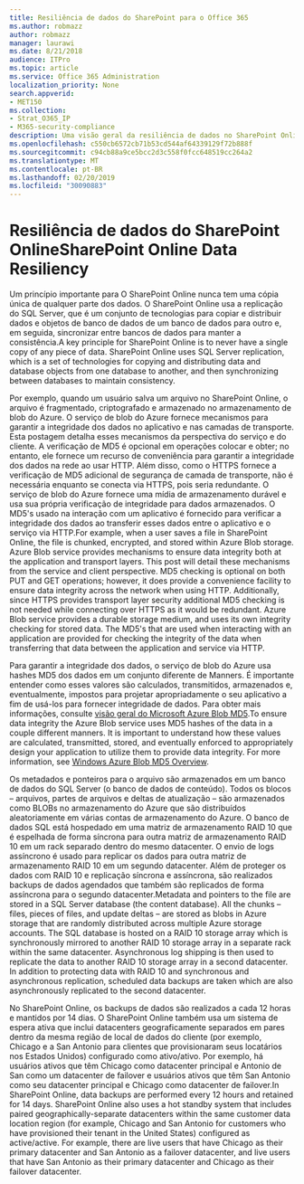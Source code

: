 ```yaml
---
title: Resiliência de dados do SharePoint para o Office 365
ms.author: robmazz
author: robmazz
manager: laurawi
ms.date: 8/21/2018
audience: ITPro
ms.topic: article
ms.service: Office 365 Administration
localization_priority: None
search.appverid:
- MET150
ms.collection:
- Strat_O365_IP
- M365-security-compliance
description: Uma visão geral da resiliência de dados no SharePoint Online no Office 365.
ms.openlocfilehash: c550cb6572cb71b53cd544af64339129f72b888f
ms.sourcegitcommit: c94cb88a9ce5bcc2d3c558f0fcc648519cc264a2
ms.translationtype: MT
ms.contentlocale: pt-BR
ms.lasthandoff: 02/20/2019
ms.locfileid: "30090883"
---
```

# <a name="sharepoint-online-data-resiliency"></a><span data-ttu-id="33b1b-103">Resiliência de dados do SharePoint Online</span><span class="sxs-lookup"><span data-stu-id="33b1b-103">SharePoint Online Data Resiliency</span></span>
<span data-ttu-id="33b1b-p101">Um princípio importante para O SharePoint Online nunca tem uma cópia única de qualquer parte dos dados. O SharePoint Online usa a replicação do SQL Server, que é um conjunto de tecnologias para copiar e distribuir dados e objetos de banco de dados de um banco de dados para outro e, em seguida, sincronizar entre bancos de dados para manter a consistência.</span><span class="sxs-lookup"><span data-stu-id="33b1b-p101">A key principle for SharePoint Online is to never have a single copy of any piece of data. SharePoint Online uses SQL Server replication, which is a set of technologies for copying and distributing data and database objects from one database to another, and then synchronizing between databases to maintain consistency.</span></span> 

<span data-ttu-id="33b1b-p102">Por exemplo, quando um usuário salva um arquivo no SharePoint Online, o arquivo é fragmentado, criptografado e armazenado no armazenamento de blob do Azure. O serviço de blob do Azure fornece mecanismos para garantir a integridade dos dados no aplicativo e nas camadas de transporte. Esta postagem detalha esses mecanismos da perspectiva do serviço e do cliente. A verificação de MD5 é opcional em operações colocar e obter; no entanto, ele fornece um recurso de conveniência para garantir a integridade dos dados na rede ao usar HTTP. Além disso, como o HTTPS fornece a verificação de MD5 adicional de segurança de camada de transporte, não é necessária enquanto se conecta via HTTPS, pois seria redundante. O serviço de blob do Azure fornece uma mídia de armazenamento durável e usa sua própria verificação de integridade para dados armazenados. O MD5's usado na interação com um aplicativo é fornecido para verificar a integridade dos dados ao transferir esses dados entre o aplicativo e o serviço via HTTP.</span><span class="sxs-lookup"><span data-stu-id="33b1b-p102">For example, when a user saves a file in SharePoint Online, the file is chunked, encrypted, and stored within Azure Blob storage. Azure Blob service provides mechanisms to ensure data integrity both at the application and transport layers. This post will detail these mechanisms from the service and client perspective. MD5 checking is optional on both PUT and GET operations; however, it does provide a convenience facility to ensure data integrity across the network when using HTTP. Additionally, since HTTPS provides transport layer security additional MD5 checking is not needed while connecting over HTTPS as it would be redundant. Azure Blob service provides a durable storage medium, and uses its own integrity checking for stored data. The MD5's that are used when interacting with an application are provided for checking the integrity of the data when transferring that data between the application and service via HTTP.</span></span> 

<span data-ttu-id="33b1b-p103">Para garantir a integridade dos dados, o serviço de blob do Azure usa hashes MD5 dos dados em um conjunto diferente de Manners. É importante entender como esses valores são calculados, transmitidos, armazenados e, eventualmente, impostos para projetar apropriadamente o seu aplicativo a fim de usá-los para fornecer integridade de dados. Para obter mais informações, consulte [visão geral do Microsoft Azure Blob MD5](http://blogs.msdn.com/b/windowsazurestorage/archive/2011/02/18/windows-azure-blob-md5-overview.aspx).</span><span class="sxs-lookup"><span data-stu-id="33b1b-p103">To ensure data integrity the Azure Blob service uses MD5 hashes of the data in a couple different manners. It is important to understand how these values are calculated, transmitted, stored, and eventually enforced to appropriately design your application to utilize them to provide data integrity. For more information, see [Windows Azure Blob MD5 Overview](http://blogs.msdn.com/b/windowsazurestorage/archive/2011/02/18/windows-azure-blob-md5-overview.aspx).</span></span> 

<span data-ttu-id="33b1b-p104">Os metadados e ponteiros para o arquivo são armazenados em um banco de dados do SQL Server (o banco de dados de conteúdo). Todos os blocos – arquivos, partes de arquivos e deltas de atualização – são armazenados como BLOBs no armazenamento do Azure que são distribuídos aleatoriamente em várias contas de armazenamento do Azure. O banco de dados SQL está hospedado em uma matriz de armazenamento RAID 10 que é espelhada de forma síncrona para outra matriz de armazenamento RAID 10 em um rack separado dentro do mesmo datacenter. O envio de logs assíncrono é usado para replicar os dados para outra matriz de armazenamento RAID 10 em um segundo datacenter. Além de proteger os dados com RAID 10 e replicação síncrona e assíncrona, são realizados backups de dados agendados que também são replicados de forma assíncrona para o segundo datacenter.</span><span class="sxs-lookup"><span data-stu-id="33b1b-p104">Metadata and pointers to the file are stored in a SQL Server database (the content database). All the chunks – files, pieces of files, and update deltas – are stored as blobs in Azure storage that are randomly distributed across multiple Azure storage accounts. The SQL database is hosted on a RAID 10 storage array which is synchronously mirrored to another RAID 10 storage array in a separate rack within the same datacenter. Asynchronous log shipping is then used to replicate the data to another RAID 10 storage array in a second datacenter. In addition to protecting data with RAID 10 and synchronous and asynchronous replication, scheduled data backups are taken which are also asynchronously replicated to the second datacenter.</span></span> 

<span data-ttu-id="33b1b-p105">No SharePoint Online, os backups de dados são realizados a cada 12 horas e mantidos por 14 dias. O SharePoint Online também usa um sistema de espera ativa que inclui datacenters geograficamente separados em pares dentro da mesma região de local de dados do cliente (por exemplo, Chicago e a San Antonio para clientes que provisionaram seus locatários nos Estados Unidos) configurado como ativo/ativo. Por exemplo, há usuários ativos que têm Chicago como datacenter principal e Antonio de San como um datacenter de failover e usuários ativos que têm San Antonio como seu datacenter principal e Chicago como datacenter de failover.</span><span class="sxs-lookup"><span data-stu-id="33b1b-p105">In SharePoint Online, data backups are performed every 12 hours and retained for 14 days. SharePoint Online also uses a hot standby system that includes paired geographically-separate datacenters within the same customer data location region (for example, Chicago and San Antonio for customers who have provisioned their tenant in the United States) configured as active/active. For example, there are live users that have Chicago as their primary datacenter and San Antonio as a failover datacenter, and live users that have San Antonio as their primary datacenter and Chicago as their failover datacenter.</span></span> 
